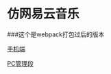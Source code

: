 # 仿网易云音乐

###这个是webpack打包过后的版本

[手机端](https://haishancheng.github.io/163-music-webpack/dist)

[PC管理段](https://haishancheng.github.io/163-music-webpack/dist/admin.html)

